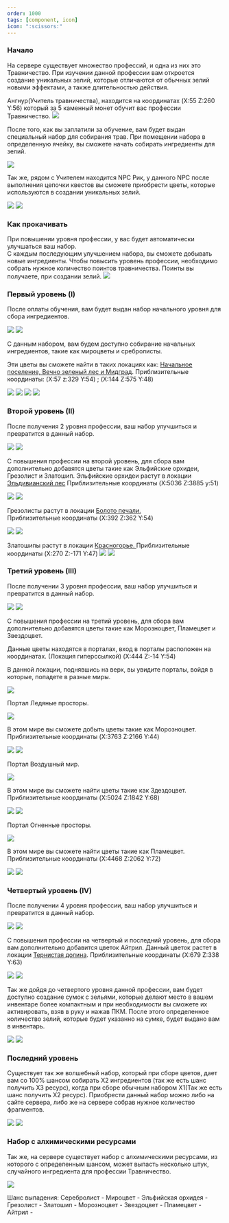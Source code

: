 ```yaml
---
order: 1000
tags: [component, icon]
icon: ":scissors:"
---
```

### Начало
На сервере существует множество профессий, и одна из них это Травничество.
При изучении данной профессии вам откроется создание уникальных зелий, которые отличаются от обычных зелий новыми эффектами, а также длительностью действия.
 
Ангнур(Учитель травничества), находится на координатах (X:55 Z:260 Y:56)  который за 5 каменный монет обучит вас профессии Травничество.
<img src="https://i.imgur.com/EDm64rT.png">

После того, как вы заплатили за обучение, вам будет выдан специальный набор для собирания трав. При помещении набора в определенную ячейку, вы сможете начать собирать ингредиенты для зелий.

<img src="https://i.imgur.com/bHLlrOD.png">

Так же, рядом с Учителем  находится NPC Рик, у данного NPC после выполнения цепочки квестов вы сможете приобрести цветы, которые используются в создании уникальных зелий.

<img src="https://i.imgur.com/p27STHW.png"> 

<img src="https://i.imgur.com/1jGu1u0.png" >

### Как прокачивать
При повышении уровня профессии, у вас будет автоматически улучшаться ваш набор.  
С каждым последующим улучшением набора, вы сможете добывать новые ингредиенты. 
Чтобы повысить уровень профессии, необходимо собрать нужное количество поинтов травничества. Поинты вы получаете, при создании зелий.
<img src="https://i.imgur.com/CcOqavS.png">
### Первый уровень  (I)
После оплаты обучения, вам будет выдан набор начального уровня для сбора ингредиентов.

<img src="https://i.imgur.com/h4CNYAF.png"> 

<img src="https://i.imgur.com/lAjqWDV.png">

С данным набором, вам будем доступно собирание начальных ингредиентов, такие как мироцветы и сребролисты.
 
Эти цветы вы сможете найти в таких локациях как: [Начальное поселение, Вечно зеленый лес и Мидград](https://wiki.warmine.ru/rpg-%D0%BC%D0%B8%D1%80/%D0%BB%D0%BE%D0%BA%D0%B0%D1%86%D0%B8%D0%B8/%D0%BD%D0%B0%D1%87%D0%B0%D0%BB%D1%8C%D0%BD%D0%BE%D0%B5-%D0%BF%D0%BE%D1%81%D0%B5%D0%BB%D0%B5%D0%BD%D0%B8%D0%B5/%D0%BE%D1%82%D0%BA%D1%80%D1%8B%D1%82%D0%B8%D0%B5-%D1%82%D0%B5%D0%BB%D0%B5%D0%BF%D0%BE%D1%80%D1%82%D0%B0-%D0%BA-%D0%BF%D0%BE%D1%80%D1%82%D0%B0%D0%BB%D0%B0%D0%BC/ "Начальное поселение, Вечно зеленый лес и Мидград"). Приблизительные координаты: (X:57  z:329 Y:54) ; (X:144 Z:575 Y:48)

<img src="https://i.imgur.com/vf7N1aU.png"> 

<img src="https://i.imgur.com/JHKeG5f.png">
 
<img src="https://i.imgur.com/4k21K5P.png"> 
<img src="https://i.imgur.com/OApLW3v.png">

### Второй уровень (II)
После получения 2 уровня профессии, ваш набор улучшиться и превратится в данный набор.

<img src="https://i.imgur.com/bb0kODy.png"> 
<img src="https://i.imgur.com/1ROcyse.png">

С повышения профессии на второй уровень, для сбора вам дополнительно добавятся цветы такие как Эльфийские орхидеи, Грезолист и Златошип.
Эльфийские орхидеи растут в локации [Эльдивианский лес](https://wiki.warmine.ru/rpg-%D0%BC%D0%B8%D1%80/%D0%BB%D0%BE%D0%BA%D0%B0%D1%86%D0%B8%D0%B8/%D1%8D%D0%BB%D1%8C%D0%B4%D0%B8%D0%B2%D0%B8%D0%B0%D0%BD%D1%81%D0%BA%D0%B8%D0%B9-%D0%BB%D0%B5%D1%81/%D0%BE%D1%82%D0%BA%D1%80%D1%8B%D1%82%D0%B8%D0%B5-%D1%82%D0%B5%D0%BB%D0%B5%D0%BF%D0%BE%D1%80%D1%82%D0%B0-%D0%B2-%D0%BB%D0%BE%D0%BA%D0%B0%D1%86%D0%B8%D1%8E-%D1%8D%D0%BB%D1%8C%D0%B4%D0%B8%D0%B2%D0%B8%D0%B0%D0%BD%D1%81%D0%BA%D0%B8%D0%B9-%D0%BB%D0%B5%D1%81/ "Эльдивианский лес")
Приблизительные координаты (X:5036 Z:3885 y:51)

<img src="https://i.imgur.com/8z5Ln1P.png"> 
<img src="https://i.imgur.com/oPgT485.png">

Грезолисты растут в локации [Болото печали.](https://wiki.warmine.ru/rpg-%D0%BC%D0%B8%D1%80/%D0%BB%D0%BE%D0%BA%D0%B0%D1%86%D0%B8%D0%B8/%D0%BD%D0%B0%D1%87%D0%B0%D0%BB%D1%8C%D0%BD%D0%BE%D0%B5-%D0%BF%D0%BE%D1%81%D0%B5%D0%BB%D0%B5%D0%BD%D0%B8%D0%B5/%D0%BE%D1%82%D0%BA%D1%80%D1%8B%D1%82%D0%B8%D0%B5-%D1%82%D0%B5%D0%BB%D0%B5%D0%BF%D0%BE%D1%80%D1%82%D0%B0-%D0%BA-%D0%BF%D0%BE%D1%80%D1%82%D0%B0%D0%BB%D0%B0%D0%BC/ "Болото печали")  
Приблизительные координаты (X:392 Z:362 Y:54)

<img src="https://i.imgur.com/NKPzGRJ.png"> 
<img src="https://i.imgur.com/RTfo7Hp.png">

Златошипы растут в локации [Красногорье. ](https://wiki.warmine.ru/rpg-%D0%BC%D0%B8%D1%80/%D0%BB%D0%BE%D0%BA%D0%B0%D1%86%D0%B8%D0%B8/%D0%BD%D0%B0%D1%87%D0%B0%D0%BB%D1%8C%D0%BD%D0%BE%D0%B5-%D0%BF%D0%BE%D1%81%D0%B5%D0%BB%D0%B5%D0%BD%D0%B8%D0%B5/%D0%BE%D1%82%D0%BA%D1%80%D1%8B%D1%82%D0%B8%D0%B5-%D1%82%D0%B5%D0%BB%D0%B5%D0%BF%D0%BE%D1%80%D1%82%D0%B0-%D0%BA-%D0%BF%D0%BE%D1%80%D1%82%D0%B0%D0%BB%D0%B0%D0%BC/ "Красногорье ")
Приблизительные координаты (X:270 Z:-171 Y:47)
<img src="https://i.imgur.com/PVYgZuo.png"> 
<img src="https://i.imgur.com/nDsXrLp.png">

### Третий уровень (III)
После получении 3 уровня профессии, ваш набор улучшиться и превратится в данный набор.

<img src="https://i.imgur.com/FjDhcl8.png"> 
<img src="https://i.imgur.com/e1DFClT.png">

С повышения профессии на третий уровень, для сбора вам дополнительно добавятся цветы такие как Морозноцвет, Пламецвет и Звездоцвет.
 
Данные цветы находятся в порталах, вход в порталы расположен на координатах. (Локация гиперссылкой)
(X:444 Z:-14 Y:54) 
 
В данной локации, поднявшись на верх, вы увидите порталы, войдя в которые, попадете в разные миры.

<img src="https://i.imgur.com/JuaVVl3.png">

Портал Ледяные просторы.

<img src="https://i.imgur.com/E5itOPE.jpg">

В этом мире вы сможете добыть цветы такие как Морозноцвет.
Приблизительные координаты (X:3763 Z:2166 Y:44)

<img src="https://i.imgur.com/53bJQxa.png"> 
<img src="https://i.imgur.com/1xVyPYg.png">

Портал Воздушный мир.

<img src="https://i.imgur.com/S3yiMn3.jpg">

В этом мире вы сможете найти цветы такие как Здездоцвет.
Приблизительные координаты (X:5024 Z:1842 Y:68)

<img src="https://i.imgur.com/cil1p9G.png"> 
<img src="https://i.imgur.com/CliWKpF.jpg">

Портал Огненные просторы.

<img src="https://i.imgur.com/hwMcxv2.png">

В этом мире вы сможете найти цветы такие как Пламецвет.
Приблизительные координаты (X:4468 Z:2062 Y:72)

<img src="https://i.imgur.com/fBgTyvh.png"> 
<img src="https://i.imgur.com/TeYOhA9.png">

### Четвертый уровень (IV)
После получении 4 уровня профессии, ваш набор улучшиться и превратится в данный набор.

<img src="https://i.imgur.com/aiWvotV.png"> 
<img src="https://i.imgur.com/KWTnmCp.png">

С повышения профессии на четвертый и последний уровень, для сбора вам дополнительно добавится цветок Айтрил. 
Данный цветок растет в локации [Тернистая долина](https://wiki.warmine.ru/rpg-%D0%BC%D0%B8%D1%80/%D0%BB%D0%BE%D0%BA%D0%B0%D1%86%D0%B8%D0%B8/%D1%82%D0%B5%D1%80%D0%BD%D0%B8%D1%81%D1%82%D0%B0%D1%8F-%D0%B4%D0%BE%D0%BB%D0%B8%D0%BD%D0%B0/%D0%BE%D1%82%D0%BA%D1%80%D1%8B%D1%82%D0%B8%D0%B5-%D0%BB%D0%BE%D0%BA%D0%B0%D1%86%D0%B8%D0%B8-%D1%82%D0%B5%D1%80%D0%BD%D0%B8%D1%81%D1%82%D0%B0%D1%8F-%D0%B4%D0%BE%D0%BB%D0%B8%D0%BD%D0%B0/ "Тернистая долина").
Приблизительные координаты (X:679 Z:338 Y:63)

<img src="https://i.imgur.com/VILr2OM.png"> 
<img src="https://i.imgur.com/LAkMXvf.png">

Так же дойдя до четвертого уровня данной профессии, вам будет доступно создание сумок с зельями, которые делают место в вашем инвентаре более компактным и при необходимости вы сможете их активировать, взяв в руку и нажав ПКМ. После этого определенное количество зелий, которые будет указанно на сумке, будет выдано вам в инвентарь.

<img src="https://i.imgur.com/7u8KfwI.png"> 
<img src="https://i.imgur.com/CTVFP4u.png">

### Последний уровень
Существует так же волшебный набор, который при сборе цветов, дает вам со 100% шансом собирать Х2 ингредиентов (так же есть шанс получить Х3 ресурс), когда при сборе обычным набором X1(Так же есть шанс получить Х2 ресурс).
Приобрести данный набор можно либо на сайте сервера, либо же на сервере собрав нужное количество фрагментов.

<img src="https://i.imgur.com/usyjhw5.png"> 
<img src="https://i.imgur.com/PdpBcsk.png">

### Набор с алхимическими ресурсами
Так же, на сервере существует набор с алхимическими ресурсами, из которого с определенным шансом, может выпасть несколько штук, случайного ингредиента для профессии Травничество.

<img src="https://i.imgur.com/kL5TLDq.png">

Шанс выпадения:
Серебролист -
Мироцвет -
Эльфийская орхидея -
Грезолист -
Златошип -
Морозноцвет -
Звездоцвет -
Пламецвет -
Айтрил -
